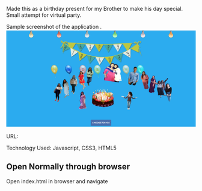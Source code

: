 Made this as a birthday present for my Brother to make his day special. Small attempt for virtual party.

Sample screenshot of the application .
![GitHub Logo](/images/screenshots/sample.jpg)

URL: 

Technology Used: Javascript, CSS3, HTML5


## Open Normally through browser
Open index.html in browser and navigate


